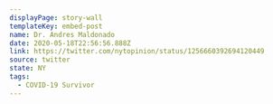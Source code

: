 ```yaml
---
displayPage: story-wall
templateKey: embed-post
name: Dr. Andres Maldonado
date: 2020-05-18T22:56:56.888Z
link: https://twitter.com/nytopinion/status/1256660392694120449
source: twitter
state: NY
tags:
  - COVID-19 Survivor
---
```

